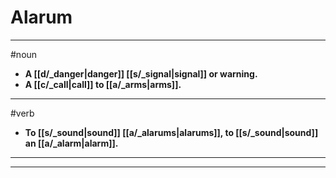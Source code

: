 # Alarum
---
#noun
- **A [[d/_danger|danger]] [[s/_signal|signal]] or warning.**
- **A [[c/_call|call]] to [[a/_arms|arms]].**
---
#verb
- **To [[s/_sound|sound]] [[a/_alarums|alarums]], to [[s/_sound|sound]] an [[a/_alarm|alarm]].**
---
---
